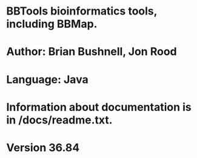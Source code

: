 # BBTools bioinformatics tools, including BBMap.
# Author: Brian Bushnell, Jon Rood
# Language: Java
# Information about documentation is in /docs/readme.txt.
# Version 36.84
